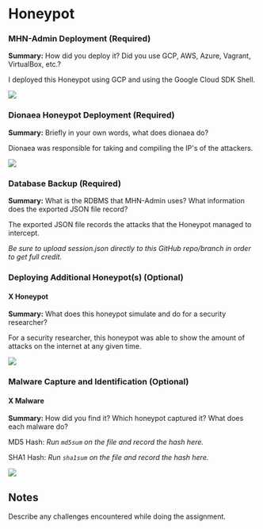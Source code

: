 # Honeypot

### MHN-Admin Deployment (Required)

**Summary:** How did you deploy it? Did you use GCP, AWS, Azure, Vagrant, VirtualBox, etc.?

I deployed this Honeypot using GCP and using the Google Cloud SDK Shell.

<img src="mhn-admin.gif">

### Dionaea Honeypot Deployment (Required)

**Summary:** Briefly in your own words, what does dionaea do?

Dionaea was responsible for taking and compiling the IP's of the attackers. 

<img src="dionaea-honeypot.gif">

### Database Backup (Required) 

**Summary:** What is the RDBMS that MHN-Admin uses? What information does the exported JSON file record?

The exported JSON file records the attacks that the Honeypot managed to intercept.

*Be sure to upload session.json directly to this GitHub repo/branch in order to get full credit.*

### Deploying Additional Honeypot(s) (Optional)

#### X Honeypot

**Summary:** What does this honeypot simulate and do for a security researcher?

For a security researcher, this honeypot was able to show the amount of attacks on the internet at any given time. 

<img src="x-honeypot.gif">

### Malware Capture and Identification (Optional)

#### X Malware

**Summary:** How did you find it? Which honeypot captured it? What does each malware do?

MD5 Hash: *Run `md5sum` on the file and record the hash here.*

SHA1 Hash: *Run `sha1sum` on the file and record the hash here.*

<img src="x-malware.gif">

## Notes

Describe any challenges encountered while doing the assignment.
